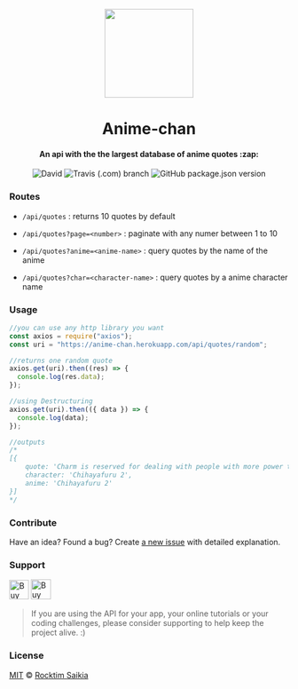 <p align="center"><img src="https://github.com/RocktimSaikia/anime-chan/blob/master/.github/deku_headbang.gif?raw=true" height="160px"/></p>

<h1 align="center">Anime-chan</h1>
<h4 align="center">An api with the the largest database of anime quotes :zap:</h4>

<p align="center"><img alt="David" src="https://img.shields.io/david/rocktimsaikia/anime-chan?style=for-the-badge"/> <img alt="Travis (.com) branch" src="https://img.shields.io/travis/com/rocktimsaikia/anime-chan/master?style=for-the-badge"/> <img alt="GitHub package.json version" src="https://img.shields.io/github/package-json/v/rocktimsaikia/anime-chan?style=for-the-badge"/></p>

### Routes

- `/api/quotes` : returns 10 quotes by default

- `/api/quotes?page=<number>` : paginate with any numer between 1 to 10
- `/api/quotes?anime=<anime-name>` : query quotes by the name of the anime
- `/api/quotes?char=<character-name>` : query quotes by a anime character name

### Usage

```js
//you can use any http library you want
const axios = require("axios");
const uri = "https://anime-chan.herokuapp.com/api/quotes/random";

//returns one random quote
axios.get(uri).then((res) => {
  console.log(res.data);
});

//using Destructuring
axios.get(uri).then(({ data }) => {
  console.log(data);
});

//outputs
/* 
[{
    quote: 'Charm is reserved for dealing with people with more power than you.',
    character: 'Chihayafuru 2',
    anime: 'Chihayafuru 2'
}]
*/
```

### Contribute

Have an idea? Found a bug? Create [a new issue](https://github.com/RocktimSaikia/anime-chan/issues) with detailed explanation.

### Support

<a href="https://www.buymeacoffee.com/7BdaxfI" target="_blank"><img src="https://cdn.buymeacoffee.com/buttons/default-orange.png" height="35px" alt="Buy Me A Coffee" id="coffee"></a>
<a href='https://ko-fi.com/Q5Q81MAMU' target='_blank'><img height='36' style='border:0px;height:36px;' src='https://cdn.ko-fi.com/cdn/kofi2.png?v=2' border='0' alt='Buy Me a Coffee at ko-fi.com' /></a>

> If you are using the API for your app, your online tutorials or your coding challenges, please consider supporting to help keep the project alive. :)

### License

[MIT][license] © [Rocktim Saikia][website]

[license]: /LICENSE
[website]: https://github.com/rocktimsaikia
[contributing]: /CONTRIBUTING.md
[docs]: /DOCUMENTATION.md

